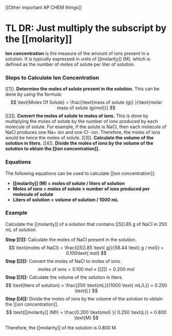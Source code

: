 [[Other important AP CHEM things]]

# TL DR: Just multiply the subscript by the [[molarity]]

**Ion concentration** is the measure of the amount of ions present in a solution. It is typically expressed in units of [[molarity]] (M), which is defined as the number of moles of solute per liter of solution.

### Steps to Calculate Ion Concentration

[[1]]. **Determine the moles of solute present in the solution.** This can be done by using the formula:
$$
\text{Moles Of Solute} = \frac{\text{mass of solute (g)} }{\text{molar mass of solute (g/mol)}}
$$
[[2]]. **Convert the moles of solute to moles of ions.** This is done by multiplying the moles of solute by the number of ions produced by each molecule of solute. For example, if the solute is NaCl, then each molecule of NaCl produces one Na+ ion and one Cl- ion. Therefore, the moles of ions would be twice the moles of solute.
[[3]]. **Calculate the volume of the solution in liters.**
[[4]]. **Divide the moles of ions by the volume of the solution to obtain the [[ion concentration]].**

### Equations

The following equations can be used to calculate [[ion concentration]]:

* **[[molarity]] (M) = moles of solute / liters of solution**
* **Moles of ions = moles of solute × number of ions produced per molecule of solute**
* **Liters of solution = volume of solution / 1000 mL**

### Example

Calculate the [[molarity]] of a solution that contains [[5]].85 g of NaCl in 250 mL of solution.

**Step [[1]]:** Calculate the moles of NaCl present in the solution.
$$
\text{moles of NaCl} = \frac{[[5]].85 \text{ g}}{58.44 \text{ g / mol}} = 0.100\text{  mol}
$$
**Step [[2]]:** Convert the moles of NaCl to moles of ions.
$$
\text{moles of ions} = 0.100 \text{ mol} × [[2]] = 0.200 \text{ mol}
$$
**Step [[3]]:** Calculate the volume of the solution in liters.
$$
\text{liters of solution} = \frac{250 \text{mL}}{1000 \text{ mL/L}} = 0.250 \text{L}
$$
**Step [[4]]:** Divide the moles of ions by the volume of the solution to obtain the [[ion concentration]].
$$
\text{[[molarity]] (M)} = \frac{0.200 \text{mol} }{ 0.250 \text{L}} = 0.800 \text{M}
$$

Therefore, the [[molarity]] of the solution is 0.800 M.